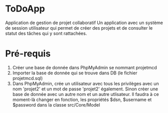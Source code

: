 # ToDoApp
Application de gestion de projet collaboratif
Un application avec un système de session utilisateur qui permet de créer des projets et de consulter le statut des tâches qui y sont rattachées.
# Pré-requis
1) Créer une base de donnée dans PhpMyAdmin se nommant projetmcd
2) Importer la base de donnée qui se trouve dans DB (le fichier projetmcd.sql)
3) Dans PhpMyAdmin, crée un utilisateur avec tous les privilèges avec un nom 'projet2' et un mot de passe 'projet2' également.
Sinon créer une base de donnée avec un autre nom et un autre utlisateur. Il faudra à ce moment-là changer en fonction, les propriétés $dsn, $username et $password dans la classe src/Core/Model
